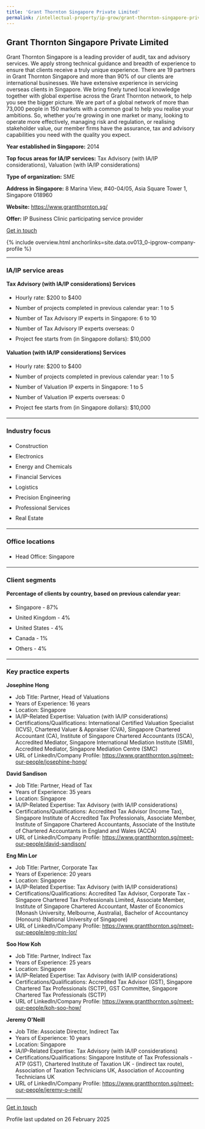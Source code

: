 ```yaml
---
title: 'Grant Thornton Singapore Private Limited'
permalink: /intellectual-property/ip-grow/grant-thornton-singapore-private-limited/
---
```


## Grant Thornton Singapore Private Limited

Grant Thornton Singapore is a leading provider of audit, tax and advisory services. We apply strong technical guidance and breadth of experience to ensure that clients receive a truly unique experience. There are 19 partners in Grant Thornton Singapore and more than 90% of our clients are international businesses. We have extensive experience in servicing overseas clients in Singapore. We bring finely tuned local knowledge together with global expertise across the Grant Thornton network, to help you see the bigger picture. We are part of a global network of more than 73,000 people in 150 markets with a common goal to help you realise your ambitions. So, whether you're growing in one market or many, looking to operate more effectively, managing risk and regulation, or realising stakeholder value, our member firms have the assurance, tax and advisory capabilities you need with the quality you expect.

<b>Year established in Singapore:</b> 2014

<b>Top focus areas for IA/IP services:</b> Tax Advisory (with IA/IP considerations), Valuation (with IA/IP considerations)

<b>Type of organization:</b> SME

<b>Address in Singapore:</b> 8 Marina View, #40-04/05, Asia Square Tower 1, Singapore 018960

<b>Website:</b> <a href='https://www.grantthornton.sg/'>https://www.grantthornton.sg/</a>

<b>Offer:</b> IP Business Clinic participating service provider

<a class='btn' href='https://form.gov.sg/67b6e143bcb477105b982523' target='_blank' rel='noopener'>Get in touch</a>

{% include overview.html anchorlinks=site.data.ov013_0-ipgrow-company-profile %}

---
<a name='ip-related-service-areas'></a>
### IA/IP service areas

**Tax Advisory (with IA/IP considerations) Services**

<ul>
<li style='line-height: 27px; margin: 0px 0px !important'>Hourly rate:  $200 to $400</li>
<li style='line-height: 27px; margin: 0px 0px !important'>Number of projects completed in previous calendar year: 1 to 5</li>
<li style='line-height: 27px; margin: 0px 0px !important'>Number of Tax Advisory IP experts in Singapore: 6 to 10</li>
<li style='line-height: 27px; margin: 0px 0px !important'>Number of Tax Advisory IP experts overseas: 0</li>
<li style='line-height: 27px; margin: 0px 0px !important'>Project fee starts from (in Singapore dollars):  $10,000</li>
</ul>

**Valuation (with IA/IP considerations) Services**

<ul>
<li style='line-height: 27px; margin: 0px 0px !important'>Hourly rate:  $200 to $400</li>
<li style='line-height: 27px; margin: 0px 0px !important'>Number of projects completed in previous calendar year: 1 to 5</li>
<li style='line-height: 27px; margin: 0px 0px !important'>Number of Valuation IP experts in Singapore: 1 to 5</li>
<li style='line-height: 27px; margin: 0px 0px !important'>Number of Valuation IP experts overseas: 0</li>
<li style='line-height: 27px; margin: 0px 0px !important'>Project fee starts from (in Singapore dollars):  $10,000</li>
</ul>

---
<a name='industry-focus'></a>
### Industry focus

<ul><li style='line-height: 27px; margin: 0px 0px !important'> Construction</li><li style='line-height: 27px; margin: 0px 0px !important'>Electronics</li><li style='line-height: 27px; margin: 0px 0px !important'>Energy and Chemicals</li><li style='line-height: 27px; margin: 0px 0px !important'>Financial Services</li><li style='line-height: 27px; margin: 0px 0px !important'>Logistics</li><li style='line-height: 27px; margin: 0px 0px !important'>Precision Engineering</li><li style='line-height: 27px; margin: 0px 0px !important'>Professional Services</li><li style='line-height: 27px; margin: 0px 0px !important'>Real Estate</li></ul>

---
<a name='office-locations'></a>
### Office locations

<ul><li style='line-height: 27px; margin: 0px 0px !important'> Head Office: Singapore</li></ul>

---
<a name='client-segments'></a>
### Client segments

**Percentage of clients by country, based on previous calendar year:**

<ul><li style='line-height: 27px; margin: 0px 0px !important'> Singapore - 87%</li><li style='line-height: 27px; margin: 0px 0px !important'>United Kingdom - 4%</li><li style='line-height: 27px; margin: 0px 0px !important'>United States - 4%</li><li style='line-height: 27px; margin: 0px 0px !important'>Canada - 1%</li><li style='line-height: 27px; margin: 0px 0px !important'>Others - 4% </li></ul>

---
<a name='key-practice-experts'></a>
### Key practice experts

**Josephine Hong**

- Job Title: Partner, Head of Valuations
- Years of Experience: 16 years
- Location: Singapore
- IA/IP-Related Expertise: Valuation (with IA/IP considerations)
- Certifications/Qualifications: International Certified Valuation Specialist (ICVS), Chartered Valuer & Appraiser (CVA), Singapore Chartered Accountant (CA), Institute of Singapore Chartered Accountants (ISCA), Accredited Mediator, Singapore International Mediation Institute (SIMI), Accredited Mediator, Singapore Mediation Centre (SMC)
- URL of LinkedIn/Company Profile: <a href="https://www.grantthornton.sg/meet-our-people/josephine-hong/" target="_blank" rel="noopener">https://www.grantthornton.sg/meet-our-people/josephine-hong/</a>

**David Sandison**

- Job Title: Partner, Head of Tax
- Years of Experience: 35 years
- Location: Singapore
- IA/IP-Related Expertise: Tax Advisory (with IA/IP considerations)
- Certifications/Qualifications: Accredited Tax Advisor (Income Tax), Singapore Institute of Accredited Tax Professionals, Associate Member, Institute of Singapore Chartered Accountants, Associate of the Institute of Chartered Accountants in England and Wales (ACCA)
- URL of LinkedIn/Company Profile: <a href="https://www.grantthornton.sg/meet-our-people/david-sandison/" target="_blank" rel="noopener">https://www.grantthornton.sg/meet-our-people/david-sandison/</a>


**Eng Min Lor**

- Job Title: Partner, Corporate Tax
- Years of Experience: 20 years
- Location: Singapore
- IA/IP-Related Expertise: Tax Advisory (with IA/IP considerations)
- Certifications/Qualifications: Accredited Tax Advisor, Corporate Tax - Singapore Chartered Tax Professionals Limited, Associate Member, Institute of Singapore Chartered Accountant, Master of Economics (Monash University, Melbourne, Australia), Bachelor of Accountancy (Honours) (National University of Singapore)
- URL of LinkedIn/Company Profile: <a href="https://www.grantthornton.sg/meet-our-people/eng-min-lor/" target="_blank" rel="noopener">https://www.grantthornton.sg/meet-our-people/eng-min-lor/</a>

**Soo How Koh**

- Job Title: Partner, Indirect Tax
- Years of Experience: 25 years
- Location: Singapore
- IA/IP-Related Expertise: Tax Advisory (with IA/IP considerations)
- Certifications/Qualifications: Accredited Tax Advisor (GST), Singapore Chartered Tax Professionals (SCTP), GST Committee, Singapore Chartered Tax Professionals (SCTP)
- URL of LinkedIn/Company Profile: <a href="https://www.grantthornton.sg/meet-our-people/koh-soo-how/" target="_blank" rel="noopener">https://www.grantthornton.sg/meet-our-people/koh-soo-how/</a>

**Jeremy O'Neill**

- Job Title: Associate Director, Indirect Tax
- Years of Experience: 10 years
- Location: Singapore
- IA/IP-Related Expertise: Tax Advisory (with IA/IP considerations)
- Certifications/Qualifications: Singapore Institute of Tax Professionals - ATP (GST), Chartered Institute of Taxation UK - (indirect tax route), Association of Taxation Technicians UK, Association of Accounting Technicians UK
- URL of LinkedIn/Company Profile: <a href="https://www.grantthornton.sg/meet-our-people/jeremy-o-neill/" target="_blank" rel="noopener">https://www.grantthornton.sg/meet-our-people/jeremy-o-neill/</a>


---
<p>
<a class='btn' href='https://form.gov.sg/67b6e143bcb477105b982523' target='_blank' rel='noopener'>Get in touch</a>
</p>
Profile last updated on 26 February 2025
